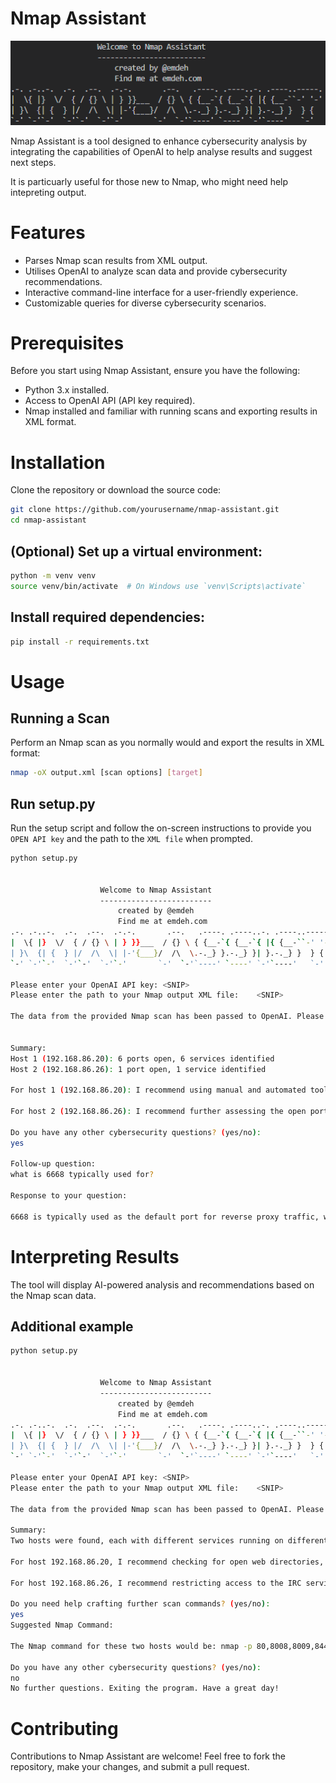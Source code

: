 # Nmap Assistant
<div align="center">

![Alt text](image-1.png)

</div>

Nmap Assistant is a tool designed to enhance cybersecurity analysis by integrating the capabilities of OpenAI to help analyse results and suggest next steps.

It is particuarly useful for those new to Nmap, who might need help intepreting output.

# Features

- Parses Nmap scan results from XML output.
- Utilises OpenAI to analyze scan data and provide cybersecurity recommendations.
- Interactive command-line interface for a user-friendly experience.
- Customizable queries for diverse cybersecurity scenarios.

# Prerequisites
Before you start using Nmap Assistant, ensure you have the following:

- Python 3.x installed.
- Access to OpenAI API (API key required).
- Nmap installed and familiar with running scans and exporting results in XML format.

# Installation
Clone the repository or download the source code:

```bash
git clone https://github.com/yourusername/nmap-assistant.git
cd nmap-assistant
```

## (Optional) Set up a virtual environment:

```bash
python -m venv venv
source venv/bin/activate  # On Windows use `venv\Scripts\activate`
```

## Install required dependencies:

```bash
pip install -r requirements.txt
```

# Usage

## Running a Scan
Perform an Nmap scan as you normally would and export the results in XML format:

```bash
nmap -oX output.xml [scan options] [target]
```

## Run setup.py

Run the setup script and follow the on-screen instructions to provide you `OPEN API key` and the path to the `XML file` when prompted.

```bash
python setup.py


                    Welcome to Nmap Assistant
                    -------------------------
                        created by @emdeh
                        Find me at emdeh.com
.-. .-..-.  .-.  .--.  .-.-.       .--.   .----. .----..-. .----..-----. 
|  \{ |}  \/  { / {} \ | } }}___  / {} \ { {__-`{ {__-`{ |{ {__-``-' '-' 
| }\  {| {  } |/  /\  \| |-'{___}/  /\  \.-._} }.-._} }| }.-._} }  } {   
`-' `-'`-'  `-'`-'  `-'`-'       `-'  `-'`----' `----' `-'`----'   `-'   
    
Please enter your OpenAI API key: <SNIP>
Please enter the path to your Nmap output XML file:    <SNIP>

The data from the provided Nmap scan has been passed to OpenAI. Please wait for recommendations...


Summary:
Host 1 (192.168.86.20): 6 ports open, 6 services identified
Host 2 (192.168.86.26): 1 port open, 1 service identified

For host 1 (192.168.86.20): I recommend using manual and automated tools to further assess the ports and services identified, such as Nessus and Nmap scripts. I also suggest using Metasploit to attempt to gain access to the system via the identified services.

For host 2 (192.168.86.26): I recommend further assessing the open port 6668, as it might provide access to the system via the Internet Relay Chat (IRC) protocol. Additionally, I suggest using Metasploit to attempt to gain access to the system via the IRC port.

Do you have any other cybersecurity questions? (yes/no): 
yes 

Follow-up question:
what is 6668 typically used for?

Response to your question:

6668 is typically used as the default port for reverse proxy traffic, which is used for improving the performance of web servers.
```

# Interpreting Results
The tool will display AI-powered analysis and recommendations based on the Nmap scan data.

## Additional example
```bash
python setup.py


                    Welcome to Nmap Assistant
                    -------------------------
                        created by @emdeh
                        Find me at emdeh.com
.-. .-..-.  .-.  .--.  .-.-.       .--.   .----. .----..-. .----..-----. 
|  \{ |}  \/  { / {} \ | } }}___  / {} \ { {__-`{ {__-`{ |{ {__-``-' '-' 
| }\  {| {  } |/  /\  \| |-'{___}/  /\  \.-._} }.-._} }| }.-._} }  } {   
`-' `-'`-'  `-'`-'  `-'`-'       `-'  `-'`----' `----' `-'`----'   `-'   
    
Please enter your OpenAI API key: <SNIP>
Please enter the path to your Nmap output XML file:    <SNIP>

The data from the provided Nmap scan has been passed to OpenAI. Please wait for recommendations...

Summary:
Two hosts were found, each with different services running on different ports. Host 192.168.86.20 had 7 ports open, running http, ajp13, https-alt, cslistener, scp-config, and rxapi services. Host 192.168.86.26 had 1 port open, running irc service.

For host 192.168.86.20, I recommend checking for open web directories, implementing general security measures such as patching and configuring firewall rules, validating security configurations, and running penetration tests on the http server and the applications.

For host 192.168.86.26, I recommend restricting access to the IRC service to ensure only authorised users can connect and also checking that any necessary security measures have been implemented. Additionally, services such as SSH or HTTP should be scanned to check for any potential vulnerabilities.

Do you need help crafting further scan commands? (yes/no): 
yes
Suggested Nmap Command:

The Nmap command for these two hosts would be: nmap -p 80,8008,8009,8443,9000,10001,10010,6668 -sV 192.168.86.20 192.168.86.26

Do you have any other cybersecurity questions? (yes/no): 
no
No further questions. Exiting the program. Have a great day!
```

# Contributing
Contributions to Nmap Assistant are welcome! Feel free to fork the repository, make your changes, and submit a pull request.